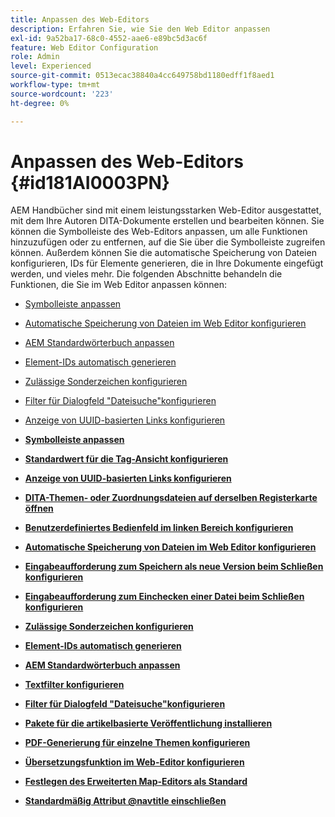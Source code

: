 ```yaml
---
title: Anpassen des Web-Editors
description: Erfahren Sie, wie Sie den Web Editor anpassen
exl-id: 9a52ba17-68c0-4552-aae6-e89bc5d3ac6f
feature: Web Editor Configuration
role: Admin
level: Experienced
source-git-commit: 0513ecac38840a4cc649758bd1180edff1f8aed1
workflow-type: tm+mt
source-wordcount: '223'
ht-degree: 0%

---
```


# Anpassen des Web-Editors {#id181AI0003PN}

AEM Handbücher sind mit einem leistungsstarken Web-Editor ausgestattet, mit dem Ihre Autoren DITA-Dokumente erstellen und bearbeiten können. Sie können die Symbolleiste des Web-Editors anpassen, um alle Funktionen hinzuzufügen oder zu entfernen, auf die Sie über die Symbolleiste zugreifen können. Außerdem können Sie die automatische Speicherung von Dateien konfigurieren, IDs für Elemente generieren, die in Ihre Dokumente eingefügt werden, und vieles mehr. Die folgenden Abschnitte behandeln die Funktionen, die Sie im Web Editor anpassen können:

- [Symbolleiste anpassen](conf-web-editor-customize-toolbar.md#)
- [Automatische Speicherung von Dateien im Web Editor konfigurieren](auto-save-in-editor.md#)
- [AEM Standardwörterbuch anpassen](customize-aem-custom-dictionary.md#)
- [Element-IDs automatisch generieren](auto-generate-ids.md#)
- [Zulässige Sonderzeichen konfigurieren](conf-special-chars.md#)
- [Filter für Dialogfeld &quot;Dateisuche&quot;konfigurieren](conf-custom-file-filters.md#)
- [Anzeige von UUID-basierten Links konfigurieren](conf-uuid-based-links.md#)

- **[Symbolleiste anpassen](conf-web-editor-customize-toolbar.md)**

- **[Standardwert für die Tag-Ansicht konfigurieren](configure-default-value-tags-view.md)**

- **[Anzeige von UUID-basierten Links konfigurieren](conf-uuid-based-links.md)**

- **[DITA-Themen- oder Zuordnungsdateien auf derselben Registerkarte öffnen](open-dita-files-same-tab.md)**

- **[Benutzerdefiniertes Bedienfeld im linken Bereich konfigurieren](configure-custom-panel.md)**

- **[Automatische Speicherung von Dateien im Web Editor konfigurieren](auto-save-in-editor.md)**

- **[Eingabeaufforderung zum Speichern als neue Version beim Schließen konfigurieren](conf-save-as-new-version-close.md)**

- **[Eingabeaufforderung zum Einchecken einer Datei beim Schließen konfigurieren](conf-checkin-file-close.md)**

- **[Zulässige Sonderzeichen konfigurieren](conf-special-chars.md)**

- **[Element-IDs automatisch generieren](auto-generate-ids.md)**

- **[AEM Standardwörterbuch anpassen](customize-aem-custom-dictionary.md)**

- **[Textfilter konfigurieren](config-text-filters.md)**

- **[Filter für Dialogfeld &quot;Dateisuche&quot;konfigurieren](conf-custom-file-filters.md)**

- **[Pakete für die artikelbasierte Veröffentlichung installieren](configure-article-based-publishing.md)**

- **[PDF-Generierung für einzelne Themen konfigurieren](conf-pdf-generation-dita-ot.md)**

- **[Übersetzungsfunktion im Web-Editor konfigurieren](conf-translation-web-editor.md)**

- **[Festlegen des Erweiterten Map-Editors als Standard](conf-map-editor.md)**

- **[Standardmäßig Attribut @navtitle einschließen](auto-add-navtitle.md)**
